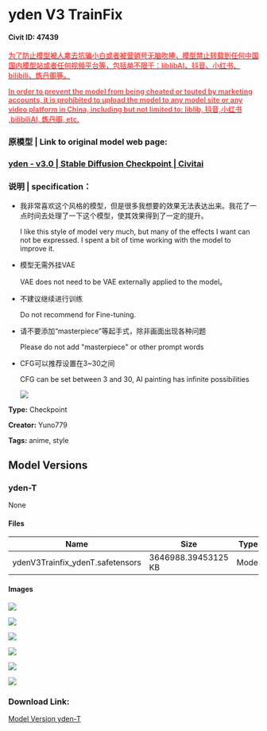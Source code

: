 # yden V3 TrainFix

#### Civit ID: 47439

<p><strong><u><span style="color:#fa5252">为了防止模型被人拿去坑骗小白或者被营销号无脑吹捧，模型禁止转载到任何中国国内模型站或者任何视频平台等，包括单不限于：liblibAI、抖音、小红书、bilibili、炼丹阁等。</span></u></strong></p><p><strong><u><span style="color:#fa5252">In order to prevent the model from being cheated or touted by marketing accounts, it is prohibited to upload the model to any model site or any video platform in China, including but not limited to: liblib, 抖音,小红书 ,bilibiliAI, 炼丹阁, etc.</span></u></strong></p><h3 id="heading-20">原模型 | Link to original model web page:</h3><h3 id="heading-21"><a target="_blank" rel="ugc" href="https://civitai.com/models/18616/yden">yden - v3.0 | Stable Diffusion Checkpoint | Civitai</a></h3><h3 id="heading-22">说明 | specification：</h3><ul><li><p>我非常喜欢这个风格的模型，但是很多我想要的效果无法表达出来。我花了一点时间去处理了一下这个模型，使其效果得到了一定的提升。</p><p>I like this style of model very much, but many of the effects I want can not be expressed. I spent a bit of time working with the model to improve it.</p></li></ul><ul><li><p>模型无需外挂VAE</p><p>VAE does not need to be VAE externally applied to the model。</p></li><li><p>不建议继续进行训练</p><p>Do not recommend for Fine-tuning.</p></li><li><p>请不要添加“masterpiece”等起手式，除非画面出现各种问题</p><p>Please do not add "masterpiece" or other prompt words</p></li><li><p>CFG可以推荐设置在3~30之间</p><p>CFG can be set between 3 and 30, AI painting has infinite possibilities</p><p></p><p><img src="https://imagecache.civitai.com/xG1nkqKTMzGDvpLrqFT7WA/da6623f9-8948-4191-f186-cb1dff91ca00/width=525/da6623f9-8948-4191-f186-cb1dff91ca00.jpeg" /></p></li></ul>

**Type:** Checkpoint

**Creator:** Yuno779

**Tags:** anime, style

## Model Versions

### yden-T

None

#### Files

| Name | Size | Type | Format | Download Url | AutoV1 | AutoV2 | SHA256 | CRC32 | BLAKE3 |
| --- | --- | --- | --- | --- | --- | --- | --- | --- | --- |
| ydenV3Trainfix_ydenT.safetensors | 3646988.39453125 KB | Model | SafeTensor | https://civitai.com/api/download/models/52037 | 3E7DB904 | 0CB6B38EED | 0CB6B38EED9380ADBD708A04127C29BC07BA91795AC170347B5264BC5AC16739 | 96CB863D | E79762DCC8CC13E57AD2BA35C74241AB4042CCF5DE3D0360AF3F22911272FFA9 |

#### Images

<p><img src="https://image.civitai.com/xG1nkqKTMzGDvpLrqFT7WA/3726ec52-4330-45a8-c338-a6d0603e4f00/width=450/582860.jpeg" /></p>

<p><img src="https://image.civitai.com/xG1nkqKTMzGDvpLrqFT7WA/1b0473a3-a929-4636-f109-14835c5bc700/width=450/561170.jpeg" /></p>

<p><img src="https://image.civitai.com/xG1nkqKTMzGDvpLrqFT7WA/92151055-c406-44b4-00c8-b0bcdcf56000/width=450/574596.jpeg" /></p>

<p><img src="https://image.civitai.com/xG1nkqKTMzGDvpLrqFT7WA/5e07a8e2-0b71-44f6-40c1-5e4c30345300/width=450/560944.jpeg" /></p>

<p><img src="https://image.civitai.com/xG1nkqKTMzGDvpLrqFT7WA/95d5eb6e-aaa9-4c19-40af-725d0aa6f400/width=450/560945.jpeg" /></p>

<p><img src="https://image.civitai.com/xG1nkqKTMzGDvpLrqFT7WA/14eba1e8-f580-4c26-fd7c-00111f02c000/width=450/560943.jpeg" /></p>

### Download Link:

[Model Version yden-T](https://civitai.com/api/download/models/52037)

